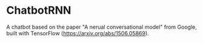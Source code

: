 # ChatbotRNN
A chatbot based on the paper "A nerual conversational model" from Google, built with TensorFlow (https://arxiv.org/abs/1506.05869).
